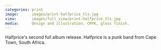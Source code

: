 ```yaml
---
categories: print
image:      images/print-halfprice_tls.jpg
view:       images/full_view/print-halfprice_tls.jpg
media:      Design and illustration. CMYK, gloss finish.
---
```

Halfprice's second full album release. Halfprice is a punk band from Cape Town,
South Africa.
